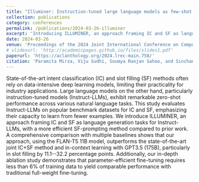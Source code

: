 ```yaml
---
title: "Illuminer: Instruction-tuned large language models as few-shot intent classifier and slot filler"
collection: publications
category: conferences
permalink: /publications/2024-03-26-illuminer
excerpt: 'Introducing ILLUMINER, an approach framing IC and SF as language generation tasks for Instruct-LLMs, with a more efficient SF-prompting method compared to prior work.'
date: 2024-03-26
venue: 'Proceedings of the 2024 Joint International Conference on Computational Linguistics, Language Resources and Evaluation (LREC-COLING 2024)'
# slidesurl: 'http://academicpages.github.io/files/slides1.pdf'
paperurl: 'https://aclanthology.org/2024.lrec-main.758/'
citation: 'Paramita Mirza, Viju Sudhi, Soumya Ranjan Sahoo, and Sinchana Ramakanth Bhat. 2024. ILLUMINER: Instruction-tuned Large Language Models as Few-shot Intent Classifier and Slot Filler. In Proceedings of the 2024 Joint International Conference on Computational Linguistics, Language Resources and Evaluation (LREC-COLING 2024), pages 8639–8651, Torino, Italia. ELRA and ICCL.'
---
```


State-of-the-art intent classification (IC) and slot filling (SF) methods often rely on data-intensive deep learning models, limiting their practicality for industry applications. Large language models on the other hand, particularly instruction-tuned models (Instruct-LLMs), exhibit remarkable zero-shot performance across various natural language tasks. This study evaluates Instruct-LLMs on popular benchmark datasets for IC and SF, emphasizing their capacity to learn from fewer examples. We introduce ILLUMINER, an approach framing IC and SF as language generation tasks for Instruct-LLMs, with a more efficient SF-prompting method compared to prior work. A comprehensive comparison with multiple baselines shows that our approach, using the FLAN-T5 11B model, outperforms the state-of-the-art joint IC+SF method and in-context learning with GPT3.5 (175B), particularly in slot filling by 11.1--32.2 percentage points. Additionally, our in-depth ablation study demonstrates that parameter-efficient fine-tuning requires less than 6% of training data to yield comparable performance with traditional full-weight fine-tuning.